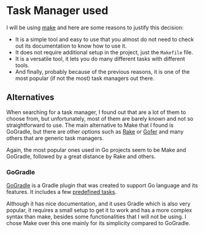 # Task Manager used

I will be using [make](https://www.gnu.org/software/make/) and here are some reasons to justify this decision:
- It is a simple tool and easy to use that you almost do not need to check out its documentation to know how to use it.
- It does not require additional setup in the project, just the `Makefile` file.
- It is a versatile tool, it lets you do many different tasks with different tools.
- And finally, probably because of the previous reasons, it is one of the most popular (if not the most) task managers out there.

## Alternatives

When searching for a task manager, I found out that are a lot of them to choose from, but unfortunately, most of them are barely known and not so straightforward to use. The main alternative to Make that I found is GoGradle, but there are other options such as [Rake](https://github.com/ruby/rake) or [Gofer](https://github.com/chuckpreslar/gofer) and many others that are generic task managers.

Again, the most popular ones used in Go projects seem to be Make and GoGradle, followed by a great distance by Rake and others.

### GoGradle

[GoGradle](https://github.com/gogradle/gogradle) is a Gradle plugin that was created to support Go language and its features. It includes a few [predefined tasks](https://github.com/gogradle/gogradle/blob/master/docs/tasks.md).

Although it has nice documentation, and it uses Gradle which is also very popular, it requires a small setup to get it to work and has a more complex syntax than make, besides some functionalities that I will not be using. I chose Make over this one mainly for its simplicity compared to GoGradle.